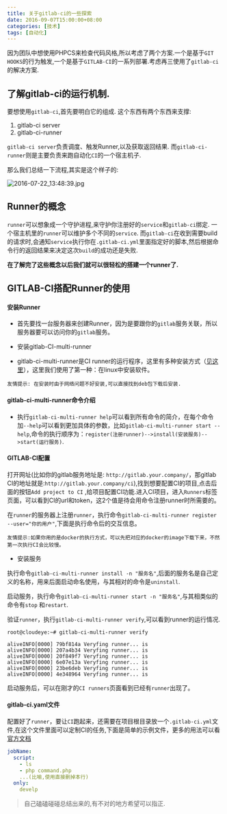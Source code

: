 ```yaml
---
title: 关于gitlab-ci的一些探索
date: 2016-09-07T15:00:00+08:00
categories: [技术]
tags: [自动化]
---
```


因为团队中想使用PHPCS来检查代码风格,所以考虑了两个方案.一个是基于``GIT HOOKS``的行为触发,一个是基于``GITLAB-CI``的一系列部署.考虑再三使用了``gitlab-ci``的解决方案.

<!--more-->

## 了解gitlab-ci的运行机制.

要想使用``gitlab-ci``,首先要明白它的组成. 这个东西有两个东西来支撑:

1. gitlab-ci server
2. gitlab-ci-runner

``gitlab-ci server``负责调度、触发Runner,以及获取返回结果. 而``gitlab-ci-runner``则是主要负责来跑自动化``CI``的一个宿主机子.

那么我们总结一下流程,其实是这个样子的:

![2016-07-22_13:48:39.jpg](https://marlon-storage.oss-cn-shenzhen.aliyuncs.com/2019-05-03-140450.jpg)

## Runner的概念

``runner``可以想象成一个守护进程,来守护你注册好的``service``和``gitlab-ci``绑定. 一个宿主机里的``runner``可以维护多个不同的``service``. 而``gitlab-ci``在收到需要build的请求时,会通知``service``执行你在``.gitlab-ci.yml``里面指定好的脚本,然后根据命令行的返回结果来决定这次``build``的成功还是失败.

**在了解完了这些概念以后我们就可以很轻松的搭建一个runner了.**

## GITLAB-CI搭配Runner的使用

#### 安装Runner

- 首先要找一台服务器来创建Runner，因为是要跟你的``gitlab``服务关联，所以服务器要可以访问你的``gitlab``服务。

- 安装gitlab-CI-multi-runner

- gitlab-ci-multi-runner是CI runner的运行程序，这里有多种安装方式（[见这里](https://gitlab.com/gitlab-org/gitlab-ci-multi-runner#installation/)），这里我们使用了第一种：在linux中安装软件。

```
友情提示: 在安装时由于网络问题不好安装,可以直接找到deb包下载后安装.
```

#### gitlab-ci-multi-runner命令介绍

- 执行``gitlab-ci-multi-runner help``可以看到所有命令的简介，在每个命令加``--help``可以看到更加具体的参数，比如``gitlab-ci-multi-runner start --help``,命令的执行顺序为：``register(注册runner)-->install(安装服务)-->start(运行服务)``.

#### GITLAB-CI配置

打开网址(比如你的gitlab服务地址是: ``http://gitlab.your.company/``，那gitlab CI的地址就是:``http://gitlab.your.company/ci``),找到想要配置CI的项目,点击后面的按钮``Add project to CI``
,给项目配置CI功能.进入CI项目，进入``Runners``标签页面，可以看到CI的url和token，这2个值是待会用命令注册runner时所需要的。

在``runner``的服务器上注册``runner``，执行命令``gitlab-ci-multi-runner register --user="你的用户"``,下面是执行命令后的交互信息。

```
友情提示:如果你用的是docker的执行方式，可以先把对应的docker的image下载下来，不然第一次执行CI会比较慢。
```

- 安装服务

执行命令``gitlab-ci-multi-runner install -n "服务名"``,后面的服务名是自己定义的名称，用来后面启动命名使用，与其相对的命令是``uninstall``.

启动服务，执行命令``gitlab-ci-multi-runner start -n "服务名"``,与其相类似的命令有``stop``
和``restart``.

验证``runner``，执行``gitlab-ci-multi-runner verify``,可以看到runner的运行情况.

```
root@cloudeye:~# gitlab-ci-multi-runner verify

aliveINFO[0000] 79bf814a Veryfing runner... is
aliveINFO[0000] 207a4b34 Veryfing runner... is
aliveINFO[0000] 20f849f7 Veryfing runner... is
aliveINFO[0000] 6e07e13a Veryfing runner... is
aliveINFO[0000] 23be6deb Veryfing runner... is
aliveINFO[0000] 4e348964 Veryfing runner... is
```

启动服务后，可以在刚才的``CI runners``页面看到已经有``runner``出现了。

#### gitlab-ci.yaml文件

配置好了``runner``，要让``CI``跑起来，还需要在项目根目录放一个``.gitlab-ci.yml``文件,在这个文件里面可以定制CI的任务,下面是简单的示例文件，更多的用法可以看[官方文档](http://doc.gitlab.com/ci/yaml/README.html)

```yaml
jobName:
  script:
    - ls
    - php command.php
    ...(比喻,使用直接删掉本行)
  only:
    develp
```

> 自己磕磕碰碰总结出来的,有不对的地方希望可以指正.

